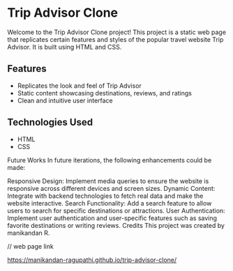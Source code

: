 # Trip Advisor Clone

Welcome to the Trip Advisor Clone project! This project is a static web page that replicates certain features and styles of the popular travel website Trip Advisor. It is built using HTML and CSS.


## Features

- Replicates the look and feel of Trip Advisor
- Static content showcasing destinations, reviews, and ratings
- Clean and intuitive user interface

## Technologies Used

- HTML
- CSS



Future Works
In future iterations, the following enhancements could be made:

Responsive Design: Implement media queries to ensure the website is responsive across different devices and screen sizes.
Dynamic Content: Integrate with backend technologies to fetch real data and make the website interactive.
Search Functionality: Add a search feature to allow users to search for specific destinations or attractions.
User Authentication: Implement user authentication and user-specific features such as saving favorite destinations or writing reviews.
Credits
This project was created by manikandan R.



// web page link

https://manikandan-ragupathi.github.io/trip-advisor-clone/
